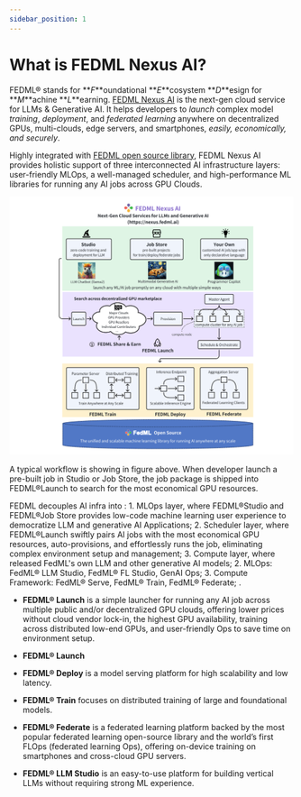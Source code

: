 ```yaml
---
sidebar_position: 1
---
```


# What is FEDML Nexus AI?

FEDML® stands for **_F_**oundational **_E_**cosystem **_D_**esign for **_M_**achine **_L_**earning. [FEDML Nexus AI](https://nexus.fedml.ai) is the next-gen cloud service for LLMs & Generative AI. It helps developers to *launch* complex model *training*, *deployment*, and *federated learning* anywhere on decentralized GPUs, multi-clouds, edge servers, and smartphones, *easily, economically, and securely*.

Highly integrated with [FEDML open source library](https://github.com/fedml-ai/fedml), FEDML Nexus AI provides holistic support of three interconnected AI infrastructure layers: user-friendly MLOps, a well-managed scheduler, and high-performance ML libraries for running any AI jobs across GPU Clouds.

![drawing](./static/image/fedml-nexus-ai-overview.png)

A typical workflow is showing in figure above. When developer launch a pre-built job in Studio or Job Store, the job package is shipped into FEDML®Launch to search for the most economical GPU resources. 

FEDML decouples AI infra into : 1. MLOps layer, where FEDML®Studio and FEDML®Job Store provides low-code machine learning user experience to democratize LLM and generative AI Applications; 2. Scheduler layer, where FEDML®Launch swiftly pairs AI jobs with the most economical GPU resources, auto-provisions, and effortlessly runs the job, eliminating complex environment setup and management; 3. Compute layer, where 
released FedML's own LLM and other generative AI models; 2. MLOps: FedML® LLM Studio, FedML® FL Studio, GenAI Ops; 3. Compute Framework: FedML® Serve, FedML® Train, FedML® Federate; .



- **FEDML® Launch** is a simple launcher for running any AI job across multiple public and/or decentralized GPU clouds, offering lower prices without cloud vendor lock-in, the highest GPU availability, training across distributed low-end GPUs, and user-friendly Ops to save time on environment setup.
- **FEDML® Launch**

- **FEDML® Deploy** is a model serving platform for high scalability and low latency.
- **FEDML® Train** focuses on distributed training of large and foundational models.
- **FEDML® Federate** is a federated learning platform backed by the most popular federated learning open-source library and the world’s first FLOps (federated learning Ops), offering on-device training on smartphones and cross-cloud GPU servers.
- **FEDML® LLM Studio** is an easy-to-use platform for building vertical LLMs without requiring strong ML experience.
